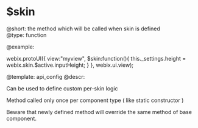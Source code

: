 $skin
=============


@short:
	the method which will be called when skin is defined	
@type: function

@example:

webix.protoUI({
    view:"myview",
    $skin:function(){
         this._settings.height = webix.skin.$active.inputHeight;
    }
}, webix.ui.view);

@template:	api_config
@descr:

Can be used to define custom per-skin logic

Method called only once per component type ( like static constructor ) 

Beware that newly defined method will override the same method of base component. 
